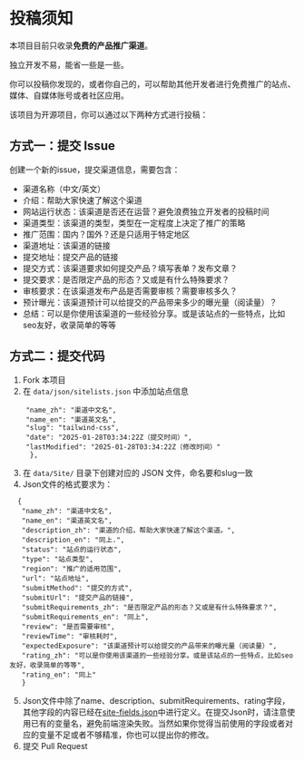 
# 投稿须知

本项目目前只收录**免费的产品推广渠道**。

独立开发不易，能省一些是一些。

你可以投稿你发现的，或者你自己的，可以帮助其他开发者进行免费推广的站点、媒体、自媒体账号或者社区应用。

该项目为开源项目，你可以通过以下两种方式进行投稿：

## 方式一：提交 Issue

创建一个新的issue，提交渠道信息，需要包含：
- 渠道名称（中文/英文）
- 介绍：帮助大家快速了解这个渠道
- 网站运行状态：该渠道是否还在运营？避免浪费独立开发者的投稿时间
- 渠道类型：该渠道的类型，类型在一定程度上决定了推广的策略
- 推广范围：国内？国外？还是只适用于特定地区
- 渠道地址：该渠道的链接
- 提交地址：提交产品的链接
- 提交方式：该渠道要求如何提交产品？填写表单？发布文章？
- 提交要求：是否限定产品的形态？又或是有什么特殊要求？
- 审核要求：在该渠道发布产品是否需要审核？需要审核多久？
- 预计曝光：该渠道预计可以给提交的产品带来多少的曝光量（阅读量）？
- 总结：可以是你使用该渠道的一些经验分享。或是该站点的一些特点，比如seo友好，收录简单的等等

## 方式二：提交代码

1. Fork 本项目
2. 在 `data/json/sitelists.json` 中添加站点信息
  ```
      "name_zh": "渠道中文名",
      "name_en": "渠道英文名",
      "slug": "tailwind-css",
      "date": "2025-01-28T03:34:22Z（提交时间）",
      "lastModified": "2025-01-28T03:34:22Z（修改时间）"
       },
  ```
3. 在 `data/Site/` 目录下创建对应的 JSON 文件，命名要和slug一致
4. Json文件的格式要求为：
 ```
   {
    "name_zh": "渠道中文名",
    "name_en": "渠道英文名",
    "description_zh": "渠道的介绍，帮助大家快速了解这个渠道。",
    "description_en": "同上.",
    "status": "站点的运行状态",
    "type": "站点类型",
    "region": "推广的适用范围",
    "url": "站点地址",
    "submitMethod": "提交的方式",
    "submitUrl": "提交产品的链接",
    "submitRequirements_zh": "是否限定产品的形态？又或是有什么特殊要求？",
    "submitRequirements_en": "同上",
    "review": "是否需要审核",
    "reviewTime": "审核耗时",
    "expectedExposure": "该渠道预计可以给提交的产品带来的曝光量（阅读量）",
    "rating_zh": "可以是你使用该渠道的一些经验分享。或是该站点的一些特点，比如seo友好，收录简单的等等",
    "rating_en": "同上"
    }
```
5. Json文件中除了name、description、submitRequirements、rating字段，其他字段的内容已经在[site-fields.json](https://github.com/qijin-3/find_my_users/blob/main/data/json/site-fields.json)中进行定义。在提交Json时，请注意使用已有的变量名，避免前端渲染失败。当然如果你觉得当前使用的字段或者对应的变量不足或者不够精准，你也可以提出你的修改。
6. 提交 Pull Request 